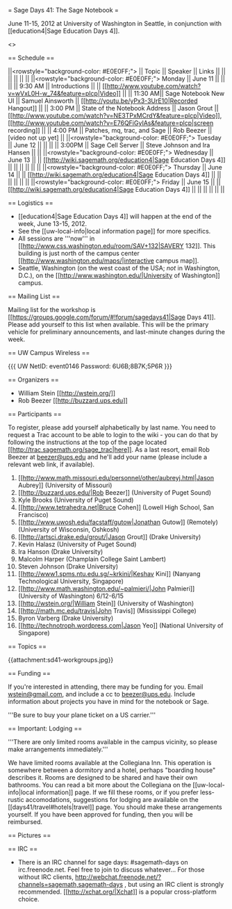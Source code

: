 = Sage Days 41: The Sage Notebook =

June 11-15, 2012 at University of Washington in Seattle, in conjunction with [[education4|Sage Education Days 4]].

<<TableOfContents>>

== Schedule ==

||<rowstyle="background-color: #E0E0FF;"> || Topic || Speaker || Links ||
|| || || || ||
||<rowstyle="background-color: #E0E0FF;"> Monday          || June 11    ||  ||  ||
||  9:30 AM || Introductions                 ||   || [[http://www.youtube.com/watch?v=wVxL0H-w_74&feature=plcp|Video]] ||
||  11:30 AM|| Sage Notebook New UI || Samuel Ainsworth || [[http://youtu.be/yPx3-3UrE10|Recorded Hangout]] ||
||  3:00 PM        || State of the Notebook Address || Jason Grout || [[http://www.youtube.com/watch?v=NE3TPxMCrdY&feature=plcp|Video]], [[http://www.youtube.com/watch?v=E76QFiGyIAs&feature=plcp|screen recording]] ||
||  4:00 PM        || Patches, mq, trac, and Sage || Rob Beezer || [video not up yet] ||
||<rowstyle="background-color: #E0E0FF;"> Tuesday          || June 12    ||  ||  ||
||  3:00PM        ||   Sage Cell Server           || Steve Johnson and Ira Hansen || ||
||<rowstyle="background-color: #E0E0FF;"> Wednesday          || June 13    ||  || [[http://wiki.sagemath.org/education4|Sage Education Days 4]] ||
|| || || || ||
||<rowstyle="background-color: #E0E0FF;"> Thursday          || June 14    ||  || [[http://wiki.sagemath.org/education4|Sage Education Days 4]] ||
|| || || || ||
||<rowstyle="background-color: #E0E0FF;"> Friday          || June 15    ||  || [[http://wiki.sagemath.org/education4|Sage Education Days 4]] ||
|| || || || ||

== Logistics ==

 * [[education4|Sage Education Days 4]] will happen at the end of the week, June 13-15, 2012.
 * See the [[uw-local-info|local information page]] for more specifics.
 * All sessions are '''now''' in [[http://www.css.washington.edu/room/SAV+132|SAVERY 132]].  This building is just north of the campus center  [[http://www.washington.edu/maps/|interactive campus map]].
 * Seattle, Washington (on the west coast of the USA; *not* in Washington, D.C.), on the [[http://www.washington.edu/|University of Washington]] campus.

== Mailing List ==

Mailing list for the workshop is [[https://groups.google.com/forum/#!forum/sagedays41|Sage Days 41]].  Please add yourself to this list when available.  This will be the primary vehicle for preliminary announcements, and last-minute changes during the week.

== UW Campus Wireless ==

{{{
UW NetID: 	event0146
Password: 	6U6B;8B7K;5P6R
}}}

== Organizers ==

 * William Stein [[http://wstein.org/]]
 * Rob Beezer [[http://buzzard.ups.edu]]

== Participants ==

To register, please add yourself alphabetically by last name.  You need to request a Trac account to be able to login to the wiki - you can do that by following the instructions at the top of the page located [[http://trac.sagemath.org/sage_trac|here]].  As a last resort, email Rob Beezer  at beezer@ups.edu and he'll add your name (please include a relevant web link, if available).

 1. [[http://www.math.missouri.edu/personnel/other/aubreyj.html|Jason Aubrey]] (University of Missouri)
 1. [[http://buzzard.ups.edu/|Rob Beezer]] (University of Puget Sound)
 1. Kyle Brooks (University of Puget Sound)
 1. [[http://www.tetrahedra.net|Bruce Cohen]] (Lowell High School, San Francisco)
 1. [[http://www.uwosh.edu/facstaff/gutow|Jonathan Gutow]] (Remotely) (University of Wisconsin, Oshkosh)
 1. [[http://artsci.drake.edu/grout/|Jason Grout]] (Drake University)
 1. Kevin Halasz (University of Puget Sound)
 1. Ira Hanson (Drake University)
 1. Malcolm Harper (Champlain College Saint Lambert)
 1. Steven Johnson (Drake University)
 1. [[http://www1.spms.ntu.edu.sg/~krkini/|Keshav Kini]] (Nanyang Technological University, Singapore)
 1. [[http://www.math.washington.edu/~palmieri/|John Palmieri]] (University of Washington) 6/12-6/15
 1. [[http://wstein.org/|William Stein]] (University of Washington)
 1. [[http://math.mc.edu/travis|John Travis]] (Mississippi College)
 1. Byron Varberg (Drake University)
 1. [[http://technotroph.wordpress.com|Jason Yeo]] (National University of Singapore)

== Topics ==

{{attachment:sd41-workgroups.jpg}}

== Funding ==

If you're interested in attending, there may be funding for you.   Email wstein@gmail.com, and include a cc to beezer@ups.edu.  Include information about projects you have in mind for the notebook or Sage.

 '''Be sure to buy your plane ticket on a US carrier.'''

== Important: Lodging ==

'''There are only limited rooms available in the campus vicinity, so please make arrangements immediately.'''

We have limited rooms available at the Collegiana Inn.  This operation is somewhere between a dormitory and a hotel, perhaps "boarding house" describes it.  Rooms are designed to be shared and have their own bathrooms.  You can read a bit more about the Collegiana on the [[uw-local-info|local information]] page.  If we fill these rooms, or if you prefer less-rustic accomodations, suggestions for lodging are available on the [[days41/travel#hotels|travel]] page.  You should make these arrangements yourself.  If you have been approved for funding, then you will be reimbursed.  

== Pictures ==


== IRC ==

 * There is an IRC channel for sage days: #sagemath-days on irc.freenode.net. Feel free to join to discuss whatever...   For those without IRC clients, http://webchat.freenode.net/?channels=sagemath,sagemath-days , but using an IRC client is strongly recommended. [[http://xchat.org/|Xchat]] is a popular cross-platform choice.
